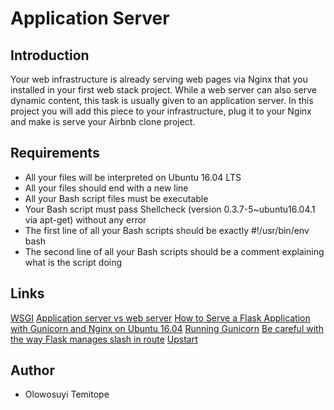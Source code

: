 # Application Server

## Introduction
Your web infrastructure is already serving web pages via Nginx that you installed in your first web stack project. While a web server can also serve dynamic content, this task is usually given to an application server. In this project you will add this piece to your infrastructure, plug it to your Nginx and make is serve your Airbnb clone project.

## Requirements
- All your files will be interpreted on Ubuntu 16.04 LTS
- All your files should end with a new line
- All your Bash script files must be executable
- Your Bash script must pass Shellcheck (version 0.3.7-5~ubuntu16.04.1 via apt-get) without any error
- The first line of all your Bash scripts should be exactly #!/usr/bin/env bash
- The second line of all your Bash scripts should be a comment explaining what is the script doing

## Links
[WSGI](https://www.fullstackpython.com/wsgi-servers.html)
[Application server vs web server](https://www.nginx.com/resources/glossary/application-server-vs-web-server/)
[How to Serve a Flask Application with Gunicorn and Nginx on Ubuntu 16.04](https://www.digitalocean.com/community/tutorials/how-to-serve-flask-applications-with-gunicorn-and-nginx-on-ubuntu-16-04)
[Running Gunicorn](https://docs.gunicorn.org/en/latest/run.html)
[Be careful with the way Flask manages slash in route](https://werkzeug.palletsprojects.com/en/0.14.x/routing/)
[Upstart](https://doc.ubuntu-fr.org/upstart)

## Author
- Olowosuyi Temitope
